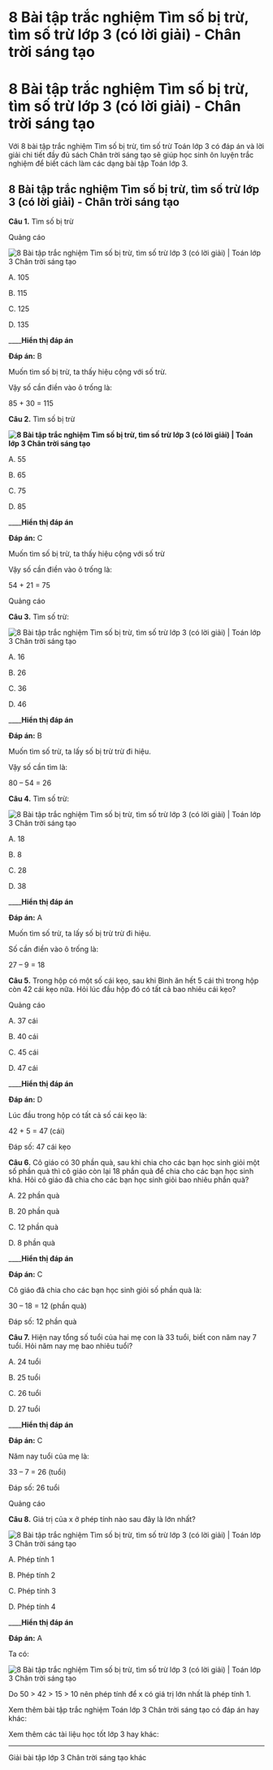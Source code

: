 # 8 Bài tập trắc nghiệm Tìm số bị trừ, tìm số trừ lớp 3 (có lời giải) - Chân trời sáng tạo

# 8 Bài tập trắc nghiệm Tìm số bị trừ, tìm số trừ lớp 3 (có lời giải) - Chân trời sáng tạo

Với 8 bài tập trắc nghiệm Tìm số bị trừ, tìm số trừ Toán lớp 3 có đáp án và lời giải chi tiết đầy đủ sách Chân trời sáng tạo sẽ giúp học sinh ôn luyện trắc nghiệm để biết cách làm các dạng bài tập Toán lớp 3.

## 8 Bài tập trắc nghiệm Tìm số bị trừ, tìm số trừ lớp 3 (có lời giải) - Chân trời sáng tạo

**Câu 1.** Tìm số bị trừ

Quảng cáo

![8 Bài tập trắc nghiệm Tìm số bị trừ, tìm số trừ lớp 3 \(có lời giải\) | Toán lớp 3 Chân trời sáng tạo](https://vietjack.com/toan-3-ct/images/trac-nghiem-tim-so-bi-tru-tim-so-tru-243664.PNG)

A. 105

B. 115

C. 125

D. 135

____**Hiển thị đáp án**

**Đáp án:** B

Muốn tìm số bị trừ, ta thấy hiệu cộng với số trừ.

Vậy số cần điền vào ô trống là:

85 + 30 = 115 

**Câu 2.** Tìm số bị trừ

**![8 Bài tập trắc nghiệm Tìm số bị trừ, tìm số trừ lớp 3 \(có lời giải\) | Toán lớp 3 Chân trời sáng tạo](https://vietjack.com/toan-3-ct/images/trac-nghiem-tim-so-bi-tru-tim-so-tru-243665.PNG)**

A. 55

B. 65

C. 75

D. 85

____**Hiển thị đáp án**

**Đáp án:** C

Muốn tìm số bị trừ, ta thấy hiệu cộng với số trừ

Vậy số cần điền vào ô trống là:

54 + 21 = 75

Quảng cáo

**Câu 3.** Tìm số trừ:

![8 Bài tập trắc nghiệm Tìm số bị trừ, tìm số trừ lớp 3 \(có lời giải\) | Toán lớp 3 Chân trời sáng tạo](https://vietjack.com/toan-3-ct/images/trac-nghiem-tim-so-bi-tru-tim-so-tru-243666.PNG)

A. 16

B. 26

C. 36

D. 46

____**Hiển thị đáp án**

**Đáp án:** B

Muốn tìm số trừ, ta lấy số bị trừ trừ đi hiệu.

Vậy số cần tìm là:

80 – 54 = 26 

**Câu 4.** Tìm số trừ:

![8 Bài tập trắc nghiệm Tìm số bị trừ, tìm số trừ lớp 3 \(có lời giải\) | Toán lớp 3 Chân trời sáng tạo](https://vietjack.com/toan-3-ct/images/trac-nghiem-tim-so-bi-tru-tim-so-tru-243667.PNG)

A. 18

B. 8

C. 28

D. 38

____**Hiển thị đáp án**

**Đáp án:** A

Muốn tìm số trừ, ta lấy số bị trừ trừ đi hiệu.

Số cần điền vào ô trống là:

27 – 9 = 18 

**Câu 5.** Trong hộp có một số cái kẹo, sau khi Bình ăn hết 5 cái thì trong hộp còn 42 cái kẹo nữa. Hỏi lúc đầu hộp đó có tất cả bao nhiêu cái kẹo?

Quảng cáo

A. 37 cái

B. 40 cái

C. 45 cái

D. 47 cái

____**Hiển thị đáp án**

**Đáp án:** D

Lúc đầu trong hộp có tất cả số cái kẹo là:

42 + 5 = 47 (cái)

Đáp số: 47 cái kẹo

**Câu 6.** Cô giáo có 30 phần quà, sau khi chia cho các bạn học sinh giỏi một số phần quà thì cô giáo còn lại 18 phần quà để chia cho các bạn học sinh khá. Hỏi cô giáo đã chia cho các bạn học sinh giỏi bao nhiêu phần quà?

A. 22 phần quà 

B. 20 phần quà 

C. 12 phần quà 

D. 8 phần quà

____**Hiển thị đáp án**

**Đáp án:** C

Cô giáo đã chia cho các bạn học sinh giỏi số phần quà là:

30 – 18 = 12 (phần quà)

Đáp số: 12 phần quà

**Câu 7.** Hiện nay tổng số tuổi của hai mẹ con là 33 tuổi, biết con năm nay 7 tuổi. Hỏi năm nay mẹ bao nhiêu tuổi?

A. 24 tuổi

B. 25 tuổi

C. 26 tuổi

D. 27 tuổi

____**Hiển thị đáp án**

**Đáp án:** C

Năm nay tuổi của mẹ là:

33 – 7 = 26 (tuổi)

Đáp số: 26 tuổi

Quảng cáo

**Câu 8.** Giá trị của x ở phép tính nào sau đây là lớn nhất?

![8 Bài tập trắc nghiệm Tìm số bị trừ, tìm số trừ lớp 3 \(có lời giải\) | Toán lớp 3 Chân trời sáng tạo](https://vietjack.com/toan-3-ct/images/trac-nghiem-tim-so-bi-tru-tim-so-tru-243668.PNG)

A. Phép tính 1

B. Phép tính 2

C. Phép tính 3

D. Phép tính 4

____**Hiển thị đáp án**

**Đáp án:** A

Ta có:

![8 Bài tập trắc nghiệm Tìm số bị trừ, tìm số trừ lớp 3 \(có lời giải\) | Toán lớp 3 Chân trời sáng tạo](https://vietjack.com/toan-3-ct/images/trac-nghiem-tim-so-bi-tru-tim-so-tru-243672.PNG)

Do 50 > 42 > 15 > 10 nên phép tính để x có giá trị lớn nhất là phép tính 1.

Xem thêm bài tập trắc nghiệm Toán lớp 3 Chân trời sáng tạo có đáp án hay khác:

Xem thêm các tài liệu học tốt lớp 3 hay khác:

* * *

Giải bài tập lớp 3 Chân trời sáng tạo khác
